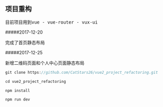 ## 项目重构
<pre>目前项目用到vue - vue-router - vux-ui</pre>
#####2017-12-20
<pre>完成了首页静态布局</pre>
#####2017-12-25
<pre>新增二维码页面和个人中心页面静态布局</pre>

```javascript 运行
git clone https://github.com/CatStars26/vue2_project_refactoring.git  

cd vue2_project_refactoring

npm install

npm run dev

```